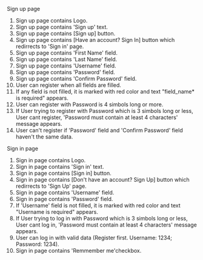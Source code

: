 Sign up page

1) Sign up page contains Logo.
2) Sign up page contains 'Sign up' text.
3) Sign up page contains [Sign up] button.
4) Sign up page contains [Have an account? Sign In] button which redirrects to 'Sign in' page.
5) Sign up page contains 'First Name' field.
6) Sign up page contains 'Last Name' field.
7) Sign up page contains 'Username' field.
8) Sign up page contains 'Password' field.
9) Sign up page contains 'Confirm Password' field.
10) User can register when all fields are filled.
11) If any field is not filled, it is marked with red color and text "field_name* is required" appears.
12) User can register with Password is 4 simbols long or more.
13) If User trying to register with Password which is 3 simbols long or less, User cant register, 'Password must contain at least 4 characters' message appears.
14) User can't register  if 'Password' field and 'Confirm Password' field haven't the same data.

Sign in page

1) Sign in page contains Logo.
2) Sign in page contains 'Sign in' text.
3) Sign in page contains [Sign in] button.
4) Sign in page contains [Don't have an account? Sign Up] button which redirrects to 'Sign Up' page.
5) Sign in page contains 'Username' field.
6) Sign in page contains 'Password' field.
7) If 'Username' field is not filled, it is marked with red color and text "Username is required" appears.
8) If User trying to log in with Password which is 3 simbols long or less, User cant log in, 'Password must contain at least 4 characters' message appears.
9) User can log in with valid data (Register first. Username: 1234; Password: 1234).
10) Sign in page contains 'Remmember me'checkbox.

